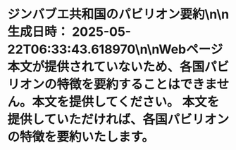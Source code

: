 # ジンバブエ共和国のパビリオン要約\n\n**生成日時：** 2025-05-22T06:33:43.618970\n\nWebページ本文が提供されていないため、各国パビリオンの特徴を要約することはできません。本文を提供してください。  本文を提供していただければ、各国パビリオンの特徴を要約いたします。